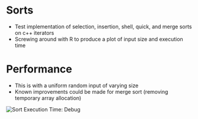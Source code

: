 # Sorts
* Test implementation of selection, insertion, shell, quick, and merge sorts on c++ iterators
* Screwing around with R to produce a plot of input size and execution time

# Performance
* This is with a uniform random input of varying size
* Known improvements could be made for merge sort (removing temporary array allocation)

![Sort Execution Time: Debug](https://raw.githubusercontent.com/jmoyers/Sorts/master/Sorts/bigo_overlay.png)
